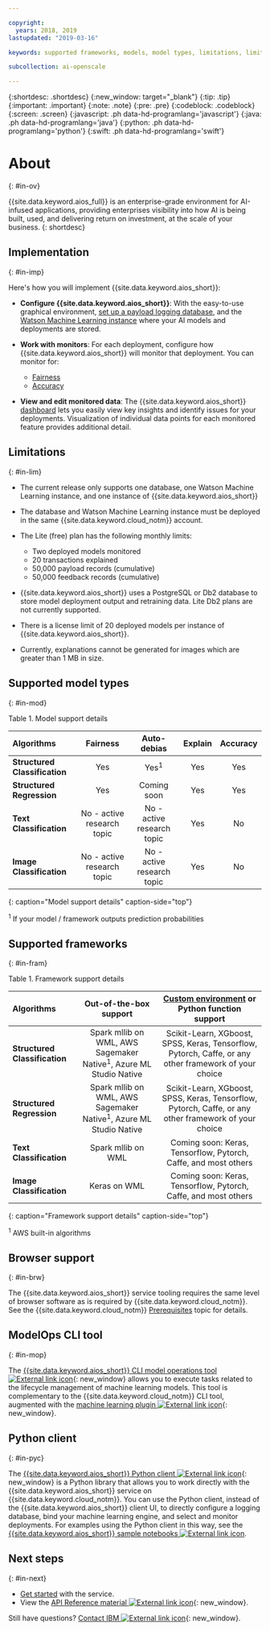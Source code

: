 ```yaml
---

copyright:
  years: 2018, 2019
lastupdated: "2019-03-16"

keywords: supported frameworks, models, model types, limitations, limits

subcollection: ai-openscale

---
```


{:shortdesc: .shortdesc}
{:new_window: target="_blank"}
{:tip: .tip}
{:important: .important}
{:note: .note}
{:pre: .pre}
{:codeblock: .codeblock}
{:screen: .screen}
{:javascript: .ph data-hd-programlang='javascript'}
{:java: .ph data-hd-programlang='java'}
{:python: .ph data-hd-programlang='python'}
{:swift: .ph data-hd-programlang='swift'}

# About
{: #in-ov}

{{site.data.keyword.aios_full}} is an enterprise-grade environment for AI-infused applications, providing enterprises visibility into how AI is being built, used, and delivering return on investment, at the scale of your business.
{: shortdesc}

## Implementation
{: #in-imp}

Here's how you will implement {{site.data.keyword.aios_short}}:

- **Configure {{site.data.keyword.aios_short}}**: With the easy-to-use graphical environment, [set up a payload logging database](/docs/services/ai-openscale?topic=ai-openscale-connect-db), and the [Watson Machine Learning instance](/docs/services/ai-openscale?topic=ai-openscale-wml-connect) where your AI models and deployments are stored.

- **Work with monitors**: For each deployment, configure how {{site.data.keyword.aios_short}} will monitor that deployment. You can monitor for:

    - [Fairness](/docs/services/ai-openscale?topic=ai-openscale-mf-monitor)
    - [Accuracy](/docs/services/ai-openscale?topic=ai-openscale-acc-monitor)

- **View and edit monitored data**: The {{site.data.keyword.aios_short}} [dashboard](/docs/services/ai-openscale?topic=ai-openscale-io-ov) lets you easily view key insights and identify issues for your deployments. Visualization of individual data points for each monitored feature provides additional detail.

## Limitations
{: #in-lim}

- The current release only supports one database, one Watson Machine Learning instance, and one instance of {{site.data.keyword.aios_short}}

- The database and Watson Machine Learning instance must be deployed in the same {{site.data.keyword.cloud_notm}} account.

- The Lite (free) plan has the following monthly limits:

    - Two deployed models monitored
    - 20 transactions explained
    - 50,000 payload records (cumulative)
    - 50,000 feedback records (cumulative)

- {{site.data.keyword.aios_short}} uses a PostgreSQL or Db2 database to store model deployment output and retraining data. Lite Db2 plans are not currently supported.

- There is a license limit of 20 deployed models per instance of {{site.data.keyword.aios_short}}.

- Currently, explanations cannot be generated for images which are greater than 1 MB in size.

## Supported model types
{: #in-mod}

Table 1. Model support details

| Algorithms | **Fairness** | **Auto-debias** | **Explain** | **Accuracy** |
|:---|:---:|:---:|:---:|:---:|
| **Structured Classification** | Yes | Yes<sup>1</sup> | Yes | Yes |
| **Structured Regression**     | Yes | Coming soon | Yes | Yes |
| **Text Classification**       | No - active research topic | No - active research topic | Yes | No |
| **Image Classification**      | No - active research topic | No - active research topic | Yes | No ||
{: caption="Model support details" caption-side="top"}

<sup>1</sup> If your model / framework outputs prediction probabilities

## Supported frameworks
{: #in-fram}

Table 1. Framework support details

| Algorithms | **Out-of-the-box support** | **[Custom environment](/docs/services/ai-openscale?topic=ai-openscale-co-connect#co-works) or Python function support** |
|:---|:---:|:---:|
| **Structured Classification** | Spark mllib on WML, AWS Sagemaker Native<sup>1</sup>, Azure ML Studio Native | Scikit-Learn, XGboost, SPSS, Keras, Tensorflow,  Pytorch, Caffe,  or any other framework of your choice |
| **Structured Regression**     | Spark mllib on WML, AWS Sagemaker Native<sup>1</sup>, Azure ML Studio Native | Scikit-Learn, XGboost, SPSS, Keras, Tensorflow,  Pytorch, Caffe,  or any other framework of your choice |
| **Text Classification**       | Spark mllib on WML | Coming soon: Keras, Tensorflow, Pytorch, Caffe, and most others |
| **Image Classification**      | Keras on WML | Coming soon: Keras, Tensorflow, Pytorch, Caffe, and most others ||
{: caption="Framework support details" caption-side="top"}

<sup>1</sup> AWS built-in algorithms

## Browser support
{: #in-brw}

The {{site.data.keyword.aios_short}} service tooling requires the same level of browser software as is required by {{site.data.keyword.cloud_notm}}. See the {{site.data.keyword.cloud_notm}} [Prerequisites](/docs/overview?topic=overview-prereqs-platform#browsers-platform) topic for details.

## ModelOps CLI tool
{: #in-mop}

The [{{site.data.keyword.aios_short}} CLI model operations tool ![External link icon](../../icons/launch-glyph.svg "External link icon")](https://github.com/IBM-Watson/aiopenscale-modelops-cli){: new_window} allows you to execute tasks related to the lifecycle management of machine learning models. This tool is complementary to the {{site.data.keyword.cloud_notm}} CLI tool, augmented with the [machine learning plugin ![External link icon](../../icons/launch-glyph.svg "External link icon")](https://www.ibm.com/support/knowledgecenter/DSXDOC/analyze-data/ml_dlaas_environment.html){: new_window}.

## Python client
{: #in-pyc}

The [{{site.data.keyword.aios_short}} Python client ![External link icon](../../icons/launch-glyph.svg "External link icon")](http://ai-openscale-python-client.mybluemix.net/){: new_window} is a Python library that allows you to work directly with the {{site.data.keyword.aios_short}} service on {{site.data.keyword.cloud_notm}}. You can use the Python client, instead of the {{site.data.keyword.aios_short}} client UI, to directly configure a logging database, bind your machine learning engine, and select and monitor deployments. For examples using the Python client in this way, see the [{{site.data.keyword.aios_short}} sample notebooks ![External link icon](../../icons/launch-glyph.svg "External link icon")](https://github.com/pmservice/ai-openscale-tutorials/tree/master/notebooks).

## Next steps
{: #in-next}

- [Get started](/docs/services/ai-openscale?topic=ai-openscale-gettingstarted) with the service.
- View the [API Reference material ![External link icon](../../icons/launch-glyph.svg "External link icon")](https://{DomainName}/apidocs/ai-openscale){: new_window}.

Still have questions? [Contact IBM ![External link icon](../../icons/launch-glyph.svg "External link icon")](https://www.ibm.com/account/reg/us-en/signup?formid=MAIL-watson){: new_window}.
